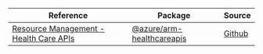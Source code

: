 | Reference | Package | Source |
|---|---|---|
|[Resource Management - Health Care APIs](arm-healthcareapis-readme)|[@azure/arm-healthcareapis](https://www.npmjs.com/package/@azure/arm-healthcareapis)|[Github](https://github.com/Azure/azure-sdk-for-js/blob/main/sdk/healthcareapis/arm-healthcareapis)|
